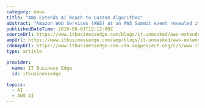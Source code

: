 ```yaml
---
category: news
title: "AWS Extends AI Reach to Custom Algorithms"
abstract: "Amazon Web Services (AWS) at an AWS Summit event revealed it is extending a managed service it provides for training algorithms to include custom algorithms developed by organizations investing in artificial intelligence (AI) applications. Most AI ..."
publishedDateTime: 2018-08-01T12:12:00Z
sourceUrl: https://www.itbusinessedge.com/blogs/it-unmasked/aws-extends-ai-reach-to-custom-algorithms.html
ampUrl: https://www.itbusinessedge.com/amp/blogs/it-unmasked/aws-extends-ai-reach-to-custom-algorithms.html
cdnAmpUrl: https://www-itbusinessedge-com.cdn.ampproject.org/c/s/www.itbusinessedge.com/amp/blogs/it-unmasked/aws-extends-ai-reach-to-custom-algorithms.html
type: article

provider:
  name: IT Business Edge
  id: itbusinessedge

topics:
  - AI
  - AWS AI
---
```

